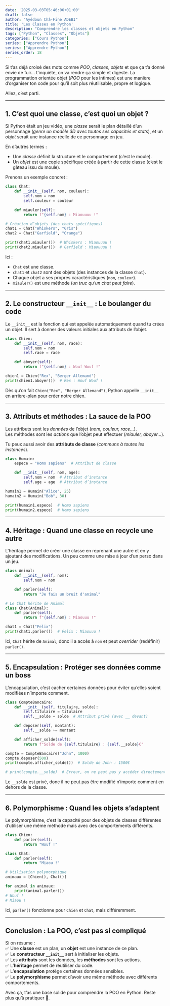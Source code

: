 ```yaml
---
date: '2025-03-03T05:46:06+01:00'
draft: false
author: "Ayédoun Châ-Fine ADEBI"
title: 'Les Classes en Python'
description: "Comprendre les classes et objets en Python"
tags: ["Python", "Classes", "Objets"]
categories: ["Cours Python"]
series: ["Apprendre Python"]
series: ["Apprendre Python"]
series_order: 18
---
```



Si t’as déjà croisé des mots comme *POO*, *classes*, *objets* et que ça t’a donné envie de fuir… t’inquiète, on va rendre ça simple et digeste. La programmation orientée objet (*POO* pour les intimes) est une manière d’organiser ton code pour qu’il soit plus réutilisable, propre et logique.  

Allez, c’est parti.  

---

## **1. C’est quoi une classe, c’est quoi un objet ?**  

Si Python était un jeu vidéo, une *classe* serait le plan détaillé d’un personnage (*genre un modèle 3D avec toutes ses capacités et stats*), et un *objet* serait une instance réelle de ce personnage en jeu.  

En d’autres termes :  
- Une *classe* définit la structure et le comportement (c’est le moule).
- Un *objet* est une copie spécifique créée à partir de cette classe (c’est le gâteau issu du moule).  

Prenons un exemple concret :  

```python
class Chat:
    def __init__(self, nom, couleur):
        self.nom = nom
        self.couleur = couleur

    def miauler(self):
        return f"{self.nom} : Miaouuuu !"

# Création d’objets (des chats spécifiques)
chat1 = Chat("Whiskers", "Gris")
chat2 = Chat("Garfield", "Orange")

print(chat1.miauler())  # Whiskers : Miaouuuu !
print(chat2.miauler())  # Garfield : Miaouuuu !
```

Ici :  
- `Chat` est une classe.  
- `chat1` et `chat2` sont des objets (des instances de la classe `Chat`).  
- Chaque objet a ses propres caractéristiques (`nom`, `couleur`).  
- `miauler()` est une méthode (*un truc qu’un chat peut faire*).  

---

## **2. Le constructeur `__init__` : Le boulanger du code**  

Le `__init__` est la fonction qui est appelée automatiquement quand tu crées un objet. Il sert à donner des valeurs initiales aux attributs de l’objet.  

```python
class Chien:
    def __init__(self, nom, race):
        self.nom = nom
        self.race = race

    def aboyer(self):
        return f"{self.nom} : Wouf Wouf !"

chien1 = Chien("Rex", "Berger Allemand")
print(chien1.aboyer())  # Rex : Wouf Wouf !
```

Dès qu’on fait `Chien("Rex", "Berger Allemand")`, Python appelle `__init__` en arrière-plan pour créer notre chien.

---

## **3. Attributs et méthodes : La sauce de la POO**  

Les attributs sont les *données* de l’objet (*nom, couleur, race…*).  
Les méthodes sont les *actions* que l’objet peut effectuer (*miauler, aboyer…*).  

Tu peux aussi avoir des **attributs de classe** (*communs à toutes les instances*).  

```python
class Humain:
    espece = "Homo sapiens"  # Attribut de classe

    def __init__(self, nom, age):
        self.nom = nom  # Attribut d’instance
        self.age = age  # Attribut d’instance

humain1 = Humain("Alice", 25)
humain2 = Humain("Bob", 30)

print(humain1.espece)  # Homo sapiens
print(humain2.espece)  # Homo sapiens
```

---

## **4. Héritage : Quand une classe en recycle une autre**  

L’héritage permet de créer une classe en reprenant une autre et en y ajoutant des modifications. Un peu comme une mise à jour d’un perso dans un jeu.  

```python
class Animal:
    def __init__(self, nom):
        self.nom = nom

    def parler(self):
        return "Je fais un bruit d'animal"

# Le Chat hérite de Animal
class Chat(Animal):
    def parler(self):
        return f"{self.nom} : Miaouuu !"

chat1 = Chat("Felix")
print(chat1.parler())  # Felix : Miaouuu !
```

Ici, `Chat` hérite de `Animal`, donc il a accès à `nom` et peut *overrider* (redéfinir) `parler()`.

---

## **5. Encapsulation : Protéger ses données comme un boss**  

L’encapsulation, c’est cacher certaines données pour éviter qu’elles soient modifiées n’importe comment.  

```python
class CompteBancaire:
    def __init__(self, titulaire, solde):
        self.titulaire = titulaire
        self.__solde = solde  # Attribut privé (avec __ devant)

    def deposer(self, montant):
        self.__solde += montant

    def afficher_solde(self):
        return f"Solde de {self.titulaire} : {self.__solde}€"

compte = CompteBancaire("John", 1000)
compte.deposer(500)
print(compte.afficher_solde())  # Solde de John : 1500€

# print(compte.__solde)  # Erreur, on ne peut pas y accéder directement !
```

Le `__solde` est privé, donc il ne peut pas être modifié n’importe comment en dehors de la classe.

---

## **6. Polymorphisme : Quand les objets s’adaptent**  

Le polymorphisme, c’est la capacité pour des objets de classes différentes d’utiliser une même méthode mais avec des comportements différents.  

```python
class Chien:
    def parler(self):
        return "Wouf !"

class Chat:
    def parler(self):
        return "Miaou !"

# Utilisation polymorphique
animaux = [Chien(), Chat()]

for animal in animaux:
    print(animal.parler())  
# Wouf !
# Miaou !
```

Ici, `parler()` fonctionne pour `Chien` et `Chat`, mais différemment.

---

## **Conclusion : La POO, c’est pas si compliqué**  

Si on résume :  
✅ Une **classe** est un plan, un **objet** est une instance de ce plan.  
✅ Le **constructeur `__init__`** sert à initialiser les objets.  
✅ Les **attributs** sont les données, les **méthodes** sont les actions.  
✅ L’**héritage** permet de réutiliser du code.  
✅ L’**encapsulation** protège certaines données sensibles.  
✅ Le **polymorphisme** permet d’avoir une même méthode avec différents comportements.  

Avec ça, t’as une base solide pour comprendre la POO en Python. Reste plus qu’à pratiquer 💪.
